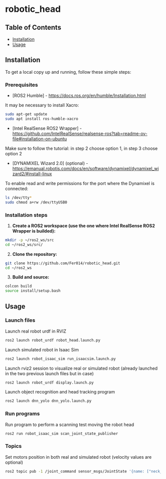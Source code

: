 # robotic_head

## Table of Contents

- [Installation](#installation)
- [Usage](#usage)


## Installation
To get a local copy up and running, follow these simple steps:

### Prerequisites

- [ROS2 Humble] - https://docs.ros.org/en/humble/Installation.html

It may be necessary to install Xacro:
```bash
sudo apt-get update
sudo apt install ros-humble-xacro
```
- [Intel RealSense ROS2 Wrapper] - https://github.com/IntelRealSense/realsense-ros?tab=readme-ov-file#installation-on-ubuntu
  
Make sure to follow the tutorial: in step 2 choose option 1, in step 3 choose option 2
- [DYNAMIXEL Wizard 2.0] (optional) - https://emanual.robotis.com/docs/en/software/dynamixel/dynamixel_wizard2/#install-linux

To enable read and write permissions for the port where the Dynamixel is connected:
```bash
ls /dev/tty*
sudo chmod a+rw /dev/ttyUSB0
```

### Installation steps
1. **Create a ROS2 workspace (use the one where Intel RealSense ROS2 Wrapper is builded):**
```bash
mkdir -p ~/ros2_ws/src
cd ~/ros2_ws/src/
```
2. **Clone the repository:**
```bash
git clone https://github.com/Fer014/robotic_head.git
cd ~/ros2_ws
```
3. **Build and source:**
```bash
colcon build
source install/setup.bash 
```

## Usage
### Launch files
Launch real robot urdf in RVIZ
```bash
ros2 launch robot_urdf robot_head.launch.py
```
Launch simulated robot in Isaac Sim
```bash
ros2 launch robot_isaac_sim run_isaacsim.launch.py
```
Launch rviz2 session to visualize real or simulated robot (already launched in the two previous launch files but in case)
```bash
ros2 launch robot_urdf display.launch.py
```
Launch object recognition and head tracking program
```bash
ros2 launch dnn_yolo dnn_yolo.launch.py
```
### Run programs
Run program to perform a scanning test moving the robot head
```bash
ros2 run robot_isaac_sim scan_joint_state_publisher
```
### Topics
Set motors position in both real and simulated robot (velocity values are optional)
```bash
ros2 topic pub -1 /joint_command sensor_msgs/JointState '{name: ["neck_dx_joint", "dx_tilt_joint"], position: [0, 0]}'
```
